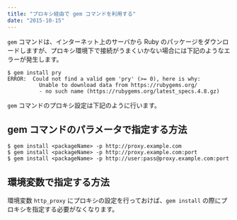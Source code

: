 ```yaml
---
title: "プロキシ経由で gem コマンドを利用する"
date: "2015-10-15"
---
```


`gem` コマンドは、インターネット上のサーバから Ruby のパッケージをダウンロードしますが、プロキシ環境下で接続がうまくいかない場合には下記のようなエラーが発生します。

```
$ gem install pry
ERROR:  Could not find a valid gem 'pry' (>= 0), here is why:
          Unable to download data from https://rubygems.org/
          - no such name (https://rubygems.org/latest_specs.4.8.gz)
```

`gem` コマンドのプロキシ設定は下記のように行います。

gem コマンドのパラメータで指定する方法
----

```
$ gem install <packageName> -p http://proxy.example.com
$ gem install <packageName> -p http://proxy.example.com:port
$ gem install <packageName> -p http://user:pass@proxy.example.com:port
```

環境変数で指定する方法
----

環境変数 `http_proxy` にプロキシの設定を行っておけば、`gem install` の際にプロキシを指定する必要がなくなります。

